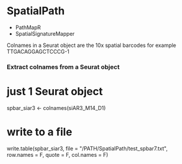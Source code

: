 # SpatialPath

* PathMapR
* SpatialSignatureMapper

Colnames in a Seurat object are the 10x spatial barcodes for example TTGACAGGAGCTCCCG-1

### Extract colnames from a Seurat object
# just 1 Seurat object
spbar_siar3 <- colnames(siAR3_M14_D1)
# write to a file
write.table(spbar_siar3, file = "/PATH/SpatialPath/test_spbar7.txt", row.names = F, quote = F, col.names = F)
